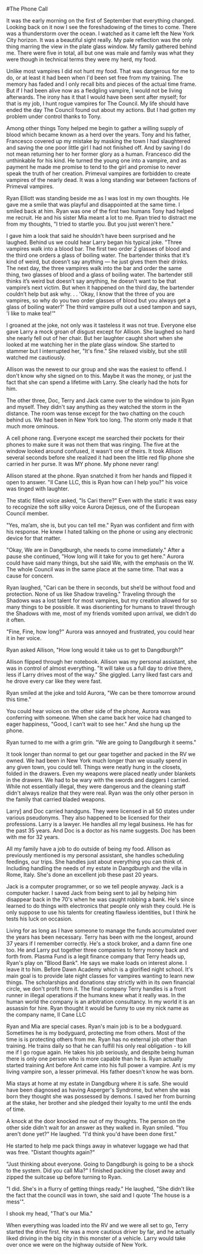#The Phone Call

It was the early morning on the first of September that everything changed. Looking back on it now I see the foreshadowing of the times to come. There was a thunderstorm over the ocean. I watched as it came left the New York City horizon. It was a beautiful sight really. My pale reflection was the only thing marring the view in the plate glass window. My family gathered behind me. There were five in total, all but one was male and family was what they were though in technical terms they were my herd, my food. 

Unlike most vampires I did not hunt my food. That was dangerous for me to do, or at least it had been when I'd been set free from my training. The memory has faded and I only recall bits and pieces of the actual time frame. But if I had been alive now as a fledgling vampire, I would not be living afterwards. The irony has it that I would have been sent after myself; for that is my job, I hunt rogue vampires for The Council. My life should have ended the day The Council found out about my actions. But I had gotten my problem under control thanks to Tony.

Among other things Tony helped me begin to gather a willing supply of blood which became known as a herd over the years. Tony and his father, Francesco covered up my mistake by masking the town I had slaughtered and saving the one poor little girl I had not finished off. And by saving I do not mean returning her to her former glory as a human. Francesco did the unthinkable for his kind. He turned the young one into a vampire, and as payment he made me promise to tend to the girl and promise to never speak the truth of her creation. Primeval vampires are forbidden to create vampires of the nearly dead. It was a long standing war between factions of Primeval vampires.

Ryan Elliott was standing beside me as I was lost in my own thoughts. He gave me a smile that was playful and disappointed at the same time. I smiled back at him. Ryan was one of the first two humans Tony had helped me recruit. He and his sister Mia meant a lot to me. Ryan tried to distract me from my thoughts, "I tried to startle you. But you just weren't here."

I gave him a look that said he shouldn't have been surprised and he laughed. Behind us we could hear Larry began his typical joke. "Three vampires walk into a blood bar. The first two order 2 glasses of blood and the third one orders a glass of boiling water. The bartender thinks that it’s kind of weird, but doesn’t say anything — he just gives them their drinks. The next day, the three vampires walk into the bar and order the same thing, two glasses of blood and a glass of boiling water. The bartender still thinks it’s weird but doesn’t say anything, he doesn’t want to be that vampire’s next victim. But when it happened on the third day, the bartender couldn’t help but ask why. . . 'Okay, I know that the three of you are vampires, so why do you two order glasses of blood but you always get a glass of boiling water?' The third vampire pulls out a used tampon and says, 'I like to make tea!'"

I groaned at the joke, not only was it tasteless it was not true. Everyone else gave Larry a mock groan of disgust except for Allison. She laughed so hard she nearly fell out of her chair. But her laughter caught short when she looked at me watching her in the plate glass window. She started to stammer but I interrupted her, "It's fine." She relaxed visibly, but she still watched me cautiously.

Allison was the newest to our group and she was the easiest to offend. I don't know why she signed on to this. Maybe it was the money, or just the fact that she can spend a lifetime with Larry. She clearly had the hots for him. 

The other three, Doc, Terry and Jack came over to the window to join Ryan and myself. They didn't say anything as they watched the storm in the distance. The room was tense except for the two chatting on the couch behind us. We had been in New York too long. The storm only made it that much more ominous.

A cell phone rang. Everyone except me searched their pockets for their phones to make sure it was not them that was ringing. The five at the window looked around confused, it wasn't one of theirs. It took Allison several seconds before she realized it had been the little red flip phone she carried in her purse. It was MY phone. My phone never rang!

Allison stared at the phone. Ryan snatched it from her hands and flipped it open to answer. "Il Cane LLC, this is Ryan how can I help you?" his voice was tinged with laughter.

The static filled voice asked, "Is Cari there?" Even with the static it was easy to recognize the soft silky voice Aurora Dejesus, one of the European Council member.

"Yes, ma’am, she is, but you can tell me." Ryan was confident and firm with his response. He knew I hated talking on the phone or using any electronic device for that matter.

"Okay, We are in Dangdburgh, she needs to come immediately." After a pause she continued, "How long will it take for you to get here." Aurora could have said many things, but she said We, with the emphasis on the W. The whole Council was in the same place at the same time. That was a cause for concern. 

Ryan laughed, "Cari can be there in seconds, but she’d be without food and protection. None of us like Shadow traveling." Traveling through the Shadows was a lost talent for most vampires, but my creation allowed for so many things to be possible. It was disorienting for humans to travel through the Shadows with me, most of my friends vomited upon arrival, we didn’t do it often.

"Fine, Fine, how long?" Aurora was annoyed and frustrated, you could hear it in her voice.

Ryan asked Allison, "How long would it take us to get to Dangdburgh?"

Allison flipped through her notebook. Allison was my personal assistant, she was in control of almost everything. "It will take us a full day to drive there, less if Larry drives most of the way." She giggled. Larry liked fast cars and he drove every car like they were fast.

Ryan smiled at the joke and told Aurora, "We can be there tomorrow around this time."

You could hear voices on the other side of the phone, Aurora was conferring with someone. When she came back her voice had changed to eager happiness, "Good, I can’t wait to see her." And she hung up the phone. 

Ryan turned to me with a grim grin. "We are going to Dangdburgh it seems."

It took longer than normal to get our gear together and packed in the RV we owned. We had been in New York much longer than we usually spend in any given town, you could tell. Things were neatly hung in the closets, folded in the drawers. Even my weapons were placed neatly under blankets in the drawers. We had to be wary with the swords and daggers I carried. While not essentially illegal, they were dangerous and the cleaning staff didn't always realize that they were real. Ryan was the only other person in the family that carried bladed weapons. 

Larry] and Doc carried handguns. They were licensed in all 50 states under various pseudonyms. They also happened to be licensed for their professions. Larry is a lawyer. He handles all my legal business. He has for the past 35 years. And Doc is a doctor as his name suggests. Doc has been with me for 32 years. 

All my family have a job to do outside of being my food. Allison as previously mentioned is my personal assistant, she handles scheduling feedings, our trips. She handles just about everything you can think of. Including handling the needs of my estate in Dangdburgh and the villa in Rome, Italy. She's done an excellent job these past 20 years. 

Jack is a computer programmer, or so we tell people anyway. Jack is a computer hacker. I saved Jack from being sent to jail by helping him disappear back in the 70's when he was caught robbing a bank. He's since learned to do things with electronics that people only wish they could. He is only suppose to use his talents for creating flawless identities, but I think he tests his luck on occasion. 

Living for as long as I have someone to manage the funds accumulated over the years has been necessary. Terry has been with me the longest, around 37 years if I remember correctly. He's a stock broker, and a damn fine one too. He and Larry put together three companies to ferry money back and forth from. Plasma Fund is a legit finance company that Terry heads up, Ryan's play on "Blood Bank". He says we make loads on interest alone. I leave it to him. Before Dawn Academy which is a glorified night school. It's main goal is to provide late night classes for vampires wanting to learn new things. The scholarships and donations stay strictly with in its own financial circle, we don't profit from it. The final company Terry handles is a front runner in illegal operations if the humans knew what it really was. In the human world the company is an arbitration consultancy. In my world it is an assassin for hire. Ryan thought it would be funny to use my nick name as the company name, Il Cane LLC

Ryan and Mia are special cases. Ryan's main job is to be a bodyguard. Sometimes he is my bodyguard, protecting me from others. Most of the time is is protecting others from me. Ryan has no external job other than training. He trains daily so that he can fulfill his only real obligation - to kill me if I go rogue again. He takes his job seriously, and despite being human there is only one person who is more capable than he is. Ryan actually started training Ant before Ant came into his full power a vampire. Ant is my living vampire son, a lesser primeval. His father doesn't know he was born.

Mia stays at home at my estate in Dangdburg where it is safe. She would have been diagnosed as having Asperger's Syndrome, but when she was born they thought she was possessed by demons. I saved her from burning at the stake, her brother and she pledged their loyalty to me until the ends of time.

A knock at the door knocked me out of my thoughts. The person on the other side didn't wait for an answer as they walked in. Ryan smiled. "You aren't done yet?" He laughed. "I'd think you'd have been done first."

He started to help me pack things away in whatever luggage we had that was free. "Distant thoughts again?"

"Just thinking about everyone. Going to Dangdburgh is going to be a shock to the system. Did you call Mia?" I finished packing the closet away and zipped the suitcase up before turning to Ryan.

"I did. She's in a flurry of getting things ready." He laughed, "She didn't like the fact that the council was in town, she said and I quote 'The house is a mess'". 

I shook my head, "That's our Mia."

When everything was loaded into the RV and we were all set to go, Terry started the drive first. He was a more cautious driver by far, and he actually liked driving in the big city in this monster of a vehicle. Larry would take over once we were on the highway outside of New York. 